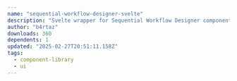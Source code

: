 ```yaml
---
name: "sequential-workflow-designer-svelte"
description: "Svelte wrapper for Sequential Workflow Designer component."
author: "b4rtaz"
downloads: 360
dependents: 1
updated: "2025-02-27T20:51:11.158Z"
tags: 
  - component-library
  - ui
---
```

